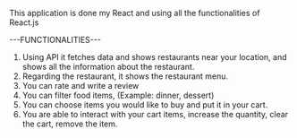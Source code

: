 This application is done my React and using all the functionalities of React.js

---FUNCTIONALITIES---

1) Using API it fetches data and shows restaurants near your location, and shows all the information about the restaurant.
2) Regarding the restaurant, it shows the restaurant menu.
3) You can rate and write a review
4) You can filter food items, (Example: dinner, dessert)
5) You can choose items you would like to buy and put it in your cart.
6) You are able to interact with your cart items, increase the quantity, clear the cart, remove the item.
